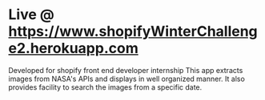 # Live @ https://www.shopifyWinterChallenge2.herokuapp.com
Developed for shopify front end developer internship 
This app extracts images from NASA's APIs and displays in well organized manner. It also provides facility to search the images from a specific date.
